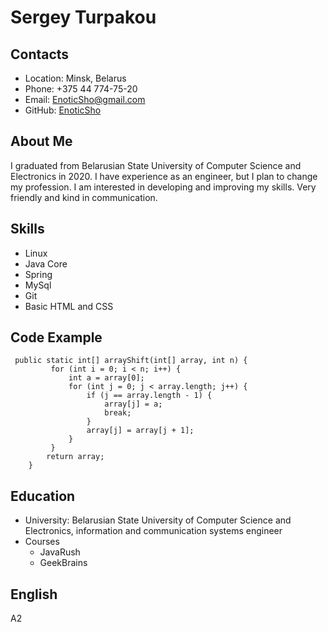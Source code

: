 # Sergey Turpakou
## Contacts
+ Location: Minsk, Belarus
+ Phone: +375 44 774-75-20
+ Email: EnoticSho@gmail.com
+ GitHub: [EnoticSho](https://github.com/EnoticSho)
## About Me
I graduated from Belarusian State University of Computer Science and Electronics in 2020.
I have experience as an engineer, but I plan to change my profession.
I am interested in developing and improving my skills. Very friendly and kind in communication.
## Skills
+ Linux
+ Java Core
+ Spring
+ MySql
+ Git
+ Basic HTML and CSS
## Code Example
```
 public static int[] arrayShift(int[] array, int n) {
         for (int i = 0; i < n; i++) {
             int a = array[0];
             for (int j = 0; j < array.length; j++) {
                 if (j == array.length - 1) {
                     array[j] = a;
                     break;
                 }
                 array[j] = array[j + 1];
             }
         }
        return array;
    }
```
## Education
- University: Belarusian State University of Computer Science and Electronics, information and communication systems engineer
- Courses
   * JavaRush
   * GeekBrains
## English
A2
